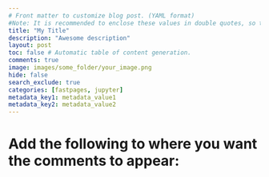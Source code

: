 ```yaml
---
# Front matter to customize blog post. (YAML format)
#Note: It is recommended to enclose these values in double quotes, so that you can escape colons and other characters that may break the YAML parser.
title: "My Title"
description: "Awesome description"
layout: post
toc: false # Automatic table of content generation.
comments: true
image: images/some_folder/your_image.png
hide: false
search_exclude: true
categories: [fastpages, jupyter]
metadata_key1: metadata_value1
metadata_key2: metadata_value2
---
```


# Add the following to where you want the comments to appear:
<script src="https://utteranc.es/client.js"
        repo="[ENTER REPO HERE]"
        issue-term="pathname"
        label="Utterances_Autogenerated"
        theme="github-light"
        crossorigin="anonymous"
        async>
</script>